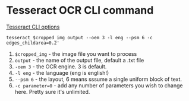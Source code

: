 # Tesseract OCR CLI command

[Tesseract CLI options](https://github.com/tesseract-ocr/tesseract/blob/main/doc/tesseract.1.asc)

```tesseract $cropped_img output --oem 3 -l eng --psm 6 -c edges_childarea=0.2'```

1. ```$cropped_img``` - the image file you want to process
2. ```output``` - the name of the output file, default a .txt file
3. ```-oem 3``` - the OCR engine. 3 is default.
4. ```-l eng``` - the language (eng is english!)
5. ```--psm 6``` - the layout, 6 means sssume a single uniform block of text.
6. ```-c parameter=0``` - add any number of parameters you wish to change here. Pretty sure it's unlimited. 


